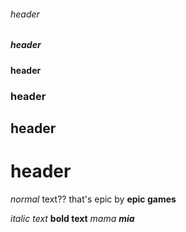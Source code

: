 ###### header
##### header
#### header
### header
## header
# header
*normal* text?? that's epic by **epic games**

*italic text*
**bold text**
*mama **mia***
